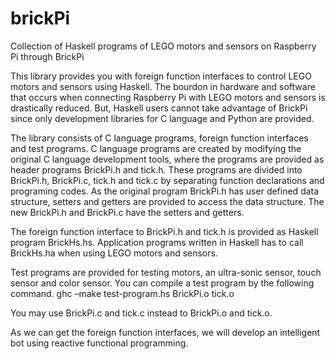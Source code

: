 # brickPi
Collection of Haskell programs of LEGO motors and sensors on Raspberry Pi through BrickPi

This library provides you with foreign function interfaces to control LEGO motors and sensors using Haskell. The bourdon in hardware and software that occurs when connecting Raspberry Pi with LEGO motors and sensors is drastically reduced. But, Haskell users cannot take advantage of BrickPi since only development libraries for C language and Python are provided. 

The library consists of C language programs, foreign function interfaces and test programs. C language programs are created by modifying the original C language development tools, where the programs are provided as header programs BrickPi.h and tick.h. These programs are divided into BrickPi.h, BrickPi.c, tick.h and tick.c by separating function declarations and programing codes. As the original program BrickPi.h has user defined data structure, setters and getters are provided to access the data structure. The new BrickPi.h and BrickPi.c have the setters and getters.

The foreign function interface to BrickPi.h and tick.h is provided as Haskell program BrickHs.hs. Application programs written in Haskell has to call BrickHs.ha when using LEGO motors and sensors. 

Test programs are provided for testing motors, an ultra-sonic sensor, touch sensor and color sensor. You can compile a test program by the following command.
ghc –make test-program.hs BrickPi.o tick.o

You may use BrickPi.c and tick.c instead to BrickPi.o and tick.o.  

As we can get the foreign function interfaces, we will develop an intelligent bot using reactive functional programming.
